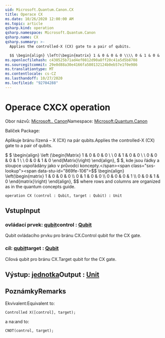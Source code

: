 ```yaml
---
uid: Microsoft.Quantum.Canon.CX
title: Operace CX
ms.date: 10/26/2020 12:00:00 AM
ms.topic: article
qsharp.kind: operation
qsharp.namespace: Microsoft.Quantum.Canon
qsharp.name: CX
qsharp.summary: >-
  Applies the controlled-X (CX) gate to a pair of qubits.

  $$ \begin{align} \left(\begin{matrix} 1 & 0 & 0 & 0 \\\\ 0 & 1 & 0 & 0 \\\\ 0 & 0 & 0 & 1 \\\\ 0 & 0 & 1 & 0 \end{matrix}\right) \end{align}, $$ where rows and columns are organized as in the quantum concepts guide.
ms.openlocfilehash: c430525b71ad4ef0812d90a8ff20c41a5d5b8708
ms.sourcegitcommit: 29e0d88a30e4166fa580132124b0eb57e1f0e986
ms.translationtype: MT
ms.contentlocale: cs-CZ
ms.lasthandoff: 10/27/2020
ms.locfileid: "92704288"
---
```

# <a name="cx-operation"></a><span data-ttu-id="869fe-102">Operace CX</span><span class="sxs-lookup"><span data-stu-id="869fe-102">CX operation</span></span>

<span data-ttu-id="869fe-103">Obor názvů: [Microsoft.. Canon](xref:Microsoft.Quantum.Canon)</span><span class="sxs-lookup"><span data-stu-id="869fe-103">Namespace: [Microsoft.Quantum.Canon](xref:Microsoft.Quantum.Canon)</span></span>

<span data-ttu-id="869fe-104">Balíček [](https://nuget.org/packages/)</span><span class="sxs-lookup"><span data-stu-id="869fe-104">Package: [](https://nuget.org/packages/)</span></span>


<span data-ttu-id="869fe-105">Aplikuje bránu řízená – X (CX) na pár qubits.</span><span class="sxs-lookup"><span data-stu-id="869fe-105">Applies the controlled-X (CX) gate to a pair of qubits.</span></span>

<span data-ttu-id="869fe-106">$ $ \begin{align} \left (\begin{Matrix} 1 & 0 & 0 & 0 \\ \\ 0 & 1 & 0 & 0 \\ \\ 0 & 0 & 0 & 1 \\ \\ 0 & 0 & 1 & 0 \end{Matrix}\right) \end{align}, $ $, kde jsou řádky a sloupce uspořádány jako v průvodci koncepty.</span><span class="sxs-lookup"><span data-stu-id="869fe-106">$$ \begin{align} \left(\begin{matrix} 1 & 0 & 0 & 0 \\\\ 0 & 1 & 0 & 0 \\\\ 0 & 0 & 0 & 1 \\\\ 0 & 0 & 1 & 0 \end{matrix}\right) \end{align}, $$ where rows and columns are organized as in the quantum concepts guide.</span></span>

```qsharp
operation CX (control : Qubit, target : Qubit) : Unit
```


## <a name="input"></a><span data-ttu-id="869fe-107">Vstup</span><span class="sxs-lookup"><span data-stu-id="869fe-107">Input</span></span>

### <a name="control--qubit"></a><span data-ttu-id="869fe-108">ovládací prvek: [qubit](xref:microsoft.quantum.lang-ref.qubit)</span><span class="sxs-lookup"><span data-stu-id="869fe-108">control : [Qubit](xref:microsoft.quantum.lang-ref.qubit)</span></span>

<span data-ttu-id="869fe-109">Qubit ovládacího prvku pro bránu CX.</span><span class="sxs-lookup"><span data-stu-id="869fe-109">Control qubit for the CX gate.</span></span>


### <a name="target--qubit"></a><span data-ttu-id="869fe-110">cíl: [qubit](xref:microsoft.quantum.lang-ref.qubit)</span><span class="sxs-lookup"><span data-stu-id="869fe-110">target : [Qubit](xref:microsoft.quantum.lang-ref.qubit)</span></span>

<span data-ttu-id="869fe-111">Cílová qubit pro bránu CX.</span><span class="sxs-lookup"><span data-stu-id="869fe-111">Target qubit for the CX gate.</span></span>



## <a name="output--unit"></a><span data-ttu-id="869fe-112">Výstup: [jednotka](xref:microsoft.quantum.lang-ref.unit)</span><span class="sxs-lookup"><span data-stu-id="869fe-112">Output : [Unit](xref:microsoft.quantum.lang-ref.unit)</span></span>



## <a name="remarks"></a><span data-ttu-id="869fe-113">Poznámky</span><span class="sxs-lookup"><span data-stu-id="869fe-113">Remarks</span></span>

<span data-ttu-id="869fe-114">Ekvivalent:</span><span class="sxs-lookup"><span data-stu-id="869fe-114">Equivalent to:</span></span>

```qsharp
Controlled X([control], target);
```

<span data-ttu-id="869fe-115">a na:</span><span class="sxs-lookup"><span data-stu-id="869fe-115">and to:</span></span>

```qsharp
CNOT(control, target);
```